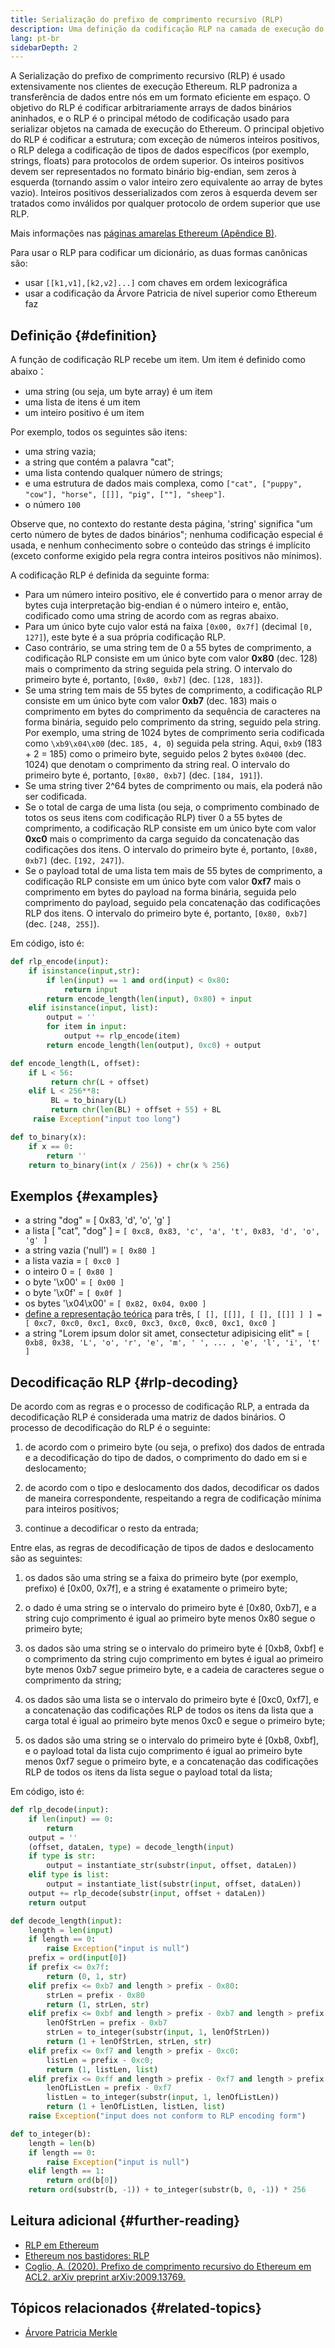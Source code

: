 ```yaml
---
title: Serialização do prefixo de comprimento recursivo (RLP)
description: Uma definição da codificação RLP na camada de execução do Ethereum
lang: pt-br
sidebarDepth: 2
---
```


A Serialização do prefixo de comprimento recursivo (RLP) é usado extensivamente nos clientes de execução Ethereum. RLP padroniza a transferência de dados entre nós em um formato eficiente em espaço. O objetivo do RLP é codificar arbitrariamente arrays de dados binários aninhados, e o RLP é o principal método de codificação usado para serializar objetos na camada de execução do Ethereum. O principal objetivo do RLP é codificar a estrutura; com exceção de números inteiros positivos, o RLP delega a codificação de tipos de dados específicos (por exemplo, strings, floats) para protocolos de ordem superior. Os inteiros positivos devem ser representados no formato binário big-endian, sem zeros à esquerda (tornando assim o valor inteiro zero equivalente ao array de bytes vazio). Inteiros positivos desserializados com zeros à esquerda devem ser tratados como inválidos por qualquer protocolo de ordem superior que use RLP.

Mais informações nas [ páginas amarelas Ethereum (Apêndice B)](https://ethereum.github.io/yellowpaper/paper.pdf#page=19).

Para usar o RLP para codificar um dicionário, as duas formas canônicas são:

- usar `[[k1,v1],[k2,v2]...]` com chaves em ordem lexicográfica
- usar a codificação da Árvore Patricia de nível superior como Ethereum faz

## Definição {#definition}

A função de codificação RLP recebe um item. Um item é definido como abaixo：

- uma string (ou seja, um byte array) é um item
- uma lista de itens é um item
- um inteiro positivo é um item

Por exemplo, todos os seguintes são itens:

- uma string vazia;
- a string que contém a palavra "cat";
- uma lista contendo qualquer número de strings;
- e uma estrutura de dados mais complexa, como `["cat", ["puppy", "cow"], "horse", [[]], "pig", [""], "sheep"]`.
- o número `100`

Observe que, no contexto do restante desta página, 'string' significa "um certo número de bytes de dados binários"; nenhuma codificação especial é usada, e nenhum conhecimento sobre o conteúdo das strings é implícito (exceto conforme exigido pela regra contra inteiros positivos não mínimos).

A codificação RLP é definida da seguinte forma:

- Para um número inteiro positivo, ele é convertido para o menor array de bytes cuja interpretação big-endian é o número inteiro e, então, codificado como uma string de acordo com as regras abaixo.
- Para um único byte cujo valor está na faixa `[0x00, 0x7f]` (decimal `[0, 127]`), este byte é a sua própria codificação RLP.
- Caso contrário, se uma string tem de 0 a 55 bytes de comprimento, a codificação RLP consiste em um único byte com valor **0x80** (dec. 128) mais o comprimento da string seguida pela string. O intervalo do primeiro byte é, portanto, `[0x80, 0xb7]` (dec. `[128, 183]`).
- Se uma string tem mais de 55 bytes de comprimento, a codificação RLP consiste em um único byte com valor **0xb7** (dec. 183) mais o comprimento em bytes do comprimento da sequência de caracteres na forma binária, seguido pelo comprimento da string, seguido pela string. Por exemplo, uma string de 1024 bytes de comprimento seria codificada como `\xb9\x04\x00` (dec. `185, 4, 0`) seguida pela string. Aqui, `0xb9` (183 + 2 = 185) como o primeiro byte, seguido pelos 2 bytes `0x0400` (dec. 1024) que denotam o comprimento da string real. O intervalo do primeiro byte é, portanto, `[0x80, 0xb7]` (dec. `[184, 191]`).
- Se uma string tiver 2^64 bytes de comprimento ou mais, ela poderá não ser codificada.
- Se o total de carga de uma lista (ou seja, o comprimento combinado de totos os seus itens com codificação RLP) tiver 0 a 55 bytes de comprimento, a codificação RLP consiste em um único byte com valor **0xc0** mais o comprimento da carga seguido da concatenação das codificações dos itens. O intervalo do primeiro byte é, portanto, `[0x80, 0xb7]` (dec. `[192, 247]`).
- Se o payload total de uma lista tem mais de 55 bytes de comprimento, a codificação RLP consiste em um único byte com valor **0xf7** mais o comprimento em bytes do payload na forma binária, seguida pelo comprimento do payload, seguido pela concatenação das codificações RLP dos itens. O intervalo do primeiro byte é, portanto, `[0x80, 0xb7]` (dec. `[248, 255]`).

Em código, isto é:

```python
def rlp_encode(input):
    if isinstance(input,str):
        if len(input) == 1 and ord(input) < 0x80:
            return input
        return encode_length(len(input), 0x80) + input
    elif isinstance(input, list):
        output = ''
        for item in input:
            output += rlp_encode(item)
        return encode_length(len(output), 0xc0) + output

def encode_length(L, offset):
    if L < 56:
         return chr(L + offset)
    elif L < 256**8:
         BL = to_binary(L)
         return chr(len(BL) + offset + 55) + BL
     raise Exception("input too long")

def to_binary(x):
    if x == 0:
        return ''
    return to_binary(int(x / 256)) + chr(x % 256)
```

## Exemplos {#examples}

- a string "dog" = [ 0x83, 'd', 'o', 'g' ]
- a lista [ "cat", "dog" ] = `[ 0xc8, 0x83, 'c', 'a', 't', 0x83, 'd', 'o', 'g' ]`
- a string vazia ('null') = `[ 0x80 ]`
- a lista vazia = `[ 0xc0 ]`
- o inteiro 0 = `[ 0x80 ]`
- o byte '\\x00' = `[ 0x00 ]`
- o byte '\\x0f' = `[ 0x0f ]`
- os bytes '\\x04\\x00' = `[ 0x82, 0x04, 0x00 ]`
- [define a representação teórica](http://en.wikipedia.org/wiki/Set-theoretic_definition_of_natural_numbers) para três, `[ [], [[]], [ [], [[]] ] ] = [ 0xc7, 0xc0, 0xc1, 0xc0, 0xc3, 0xc0, 0xc0, 0xc1, 0xc0 ]`
- a string "Lorem ipsum dolor sit amet, consectetur adipisicing elit" = `[ 0xb8, 0x38, 'L', 'o', 'r', 'e', 'm', ' ', ... , 'e', 'l', 'i', 't' ]`

## Decodificação RLP {#rlp-decoding}

De acordo com as regras e o processo de codificação RLP, a entrada da decodificação RLP é considerada uma matriz de dados binários. O processo de decodificação do RLP é o seguinte:

1.  de acordo com o primeiro byte (ou seja, o prefixo) dos dados de entrada e a decodificação do tipo de dados, o comprimento do dado em si e deslocamento;

2.  de acordo com o tipo e deslocamento dos dados, decodificar os dados de maneira correspondente, respeitando a regra de codificação mínima para inteiros positivos;

3.  continue a decodificar o resto da entrada;

Entre elas, as regras de decodificação de tipos de dados e deslocamento são as seguintes:

1.  os dados são uma string se a faixa do primeiro byte (por exemplo, prefixo) é [0x00, 0x7f], e a string é exatamente o primeiro byte;

2.  o dado é uma string se o intervalo do primeiro byte é [0x80, 0xb7], e a string cujo comprimento é igual ao primeiro byte menos 0x80 segue o primeiro byte;

3.  os dados são uma string se o intervalo do primeiro byte é [0xb8, 0xbf] e o comprimento da string cujo comprimento em bytes é igual ao primeiro byte menos 0xb7 segue primeiro byte, e a cadeia de caracteres segue o comprimento da string;

4.  os dados são uma lista se o intervalo do primeiro byte é [0xc0, 0xf7], e a concatenação das codificações RLP de todos os itens da lista que a carga total é igual ao primeiro byte menos 0xc0 e segue o primeiro byte;

5.  os dados são uma string se o intervalo do primeiro byte é [0xb8, 0xbf], e o payload total da lista cujo comprimento é igual ao primeiro byte menos 0xf7 segue o primeiro byte, e a concatenação das codificações RLP de todos os itens da lista segue o payload total da lista;

Em código, isto é:

```python
def rlp_decode(input):
    if len(input) == 0:
        return
    output = ''
    (offset, dataLen, type) = decode_length(input)
    if type is str:
        output = instantiate_str(substr(input, offset, dataLen))
    elif type is list:
        output = instantiate_list(substr(input, offset, dataLen))
    output += rlp_decode(substr(input, offset + dataLen))
    return output

def decode_length(input):
    length = len(input)
    if length == 0:
        raise Exception("input is null")
    prefix = ord(input[0])
    if prefix <= 0x7f:
        return (0, 1, str)
    elif prefix <= 0xb7 and length > prefix - 0x80:
        strLen = prefix - 0x80
        return (1, strLen, str)
    elif prefix <= 0xbf and length > prefix - 0xb7 and length > prefix - 0xb7 + to_integer(substr(input, 1, prefix - 0xb7)):
        lenOfStrLen = prefix - 0xb7
        strLen = to_integer(substr(input, 1, lenOfStrLen))
        return (1 + lenOfStrLen, strLen, str)
    elif prefix <= 0xf7 and length > prefix - 0xc0:
        listLen = prefix - 0xc0;
        return (1, listLen, list)
    elif prefix <= 0xff and length > prefix - 0xf7 and length > prefix - 0xf7 + to_integer(substr(input, 1, prefix - 0xf7)):
        lenOfListLen = prefix - 0xf7
        listLen = to_integer(substr(input, 1, lenOfListLen))
        return (1 + lenOfListLen, listLen, list)
    raise Exception("input does not conform to RLP encoding form")

def to_integer(b):
    length = len(b)
    if length == 0:
        raise Exception("input is null")
    elif length == 1:
        return ord(b[0])
    return ord(substr(b, -1)) + to_integer(substr(b, 0, -1)) * 256
```

## Leitura adicional {#further-reading}

- [RLP em Ethereum](https://medium.com/coinmonks/data-structure-in-ethereum-episode-1-recursive-length-prefix-rlp-encoding-decoding-d1016832f919)
- [Ethereum nos bastidores: RLP](https://medium.com/coinmonks/ethereum-under-the-hood-part-3-rlp-decoding-df236dc13e58)
- [Coglio, A. (2020). Prefixo de comprimento recursivo do Ethereum em ACL2. arXiv preprint arXiv:2009.13769.](https://arxiv.org/abs/2009.13769)

## Tópicos relacionados {#related-topics}

- [Árvore Patricia Merkle](/developers/docs/data-structures-and-encoding/patricia-merkle-trie)
